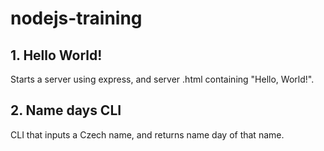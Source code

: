 # nodejs-training
 
## 1. Hello World!
Starts a server using express, and server .html containing "Hello, World!".

## 2. Name days CLI
CLI that inputs a Czech name, and returns name day of that name.
